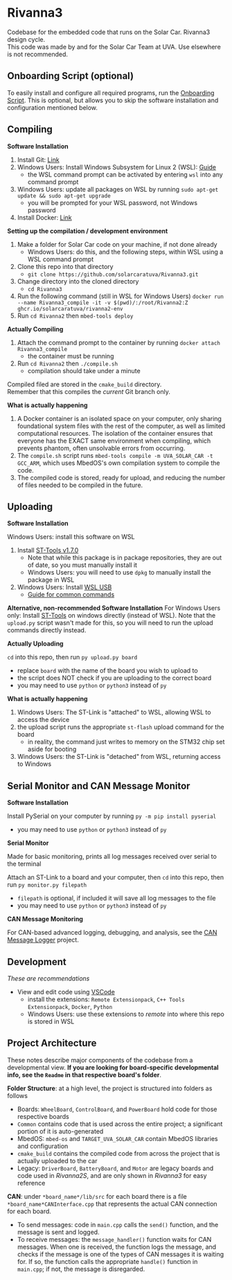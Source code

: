 # Rivanna3

Codebase for the embedded code that runs on the Solar Car. Rivanna3 design cycle. <br>
This code was made by and for the Solar Car Team at UVA. Use elsewhere is not recommended. 

## Onboarding Script (optional)

To easily install and configure all required programs, run the [Onboarding Script](https://github.com/solarcaratuva/Onboarding_Installer). This is optional, but allows you to skip the software installation and configuration mentioned below. 

## Compiling

**Software Installation**

1. Install Git: [Link](https://git-scm.com/download/win)
2. Windows Users: Install Windows Subsystem for Linux 2 (WSL): [Guide](https://learn.microsoft.com/en-us/windows/wsl/install)
    - the WSL command prompt can be activated by entering `wsl` into any command prompt
3. Windows Users: update all packages on WSL by running `sudo apt-get update && sudo apt-get upgrade`
    - you will be prompted for your WSL password, not Windows password
4. Install Docker: [Link](https://docs.docker.com/engine/install/)

**Setting up the compilation / development environment**

1. Make a folder for Solar Car code on your machine, if not done already
    - Windows Users: do this, and the following steps, within WSL using a WSL command prompt
2. Clone this repo into that directory
    - `git clone https://github.com/solarcaratuva/Rivanna3.git`
3. Change directory into the cloned directory 
    - `cd Rivanna3`
4. Run the following command (still in WSL for Windows Users) `docker run --name Rivanna3_compile -it -v $(pwd)/:/root/Rivanna2:Z ghcr.io/solarcaratuva/rivanna2-env`
5. Run `cd Rivanna2` then `mbed-tools deploy`

**Actually Compiling**

1. Attach the command prompt to the container by running `docker attach Rivanna3_compile`
    - the container must be running
2. Run `cd Rivanna2` then `./compile.sh`
    - compilation should take under a minute

Compiled filed are stored in the `cmake_build` directory. <br>
Remember that this compiles the *current* Git branch only. 

**What is actually happening**

1. A Docker container is an isolated space on your computer, only sharing foundational system files with the rest of the computer, as well as limited computational resources. The isolation of the container ensures that everyone has the EXACT same environment when compiling, which prevents phantom, often unsolvable errors from occurring.
2. The `compile.sh` script runs `mbed-tools compile -m UVA_SOLAR_CAR -t GCC_ARM`, which uses MbedOS's own compilation system to compile the code.
3. The compiled code is stored, ready for upload, and reducing the number of files needed to be compiled in the future.

## Uploading

**Software Installation**

Windows Users: install this software on WSL
1. Install [ST-Tools v1.7.0](https://github.com/stlink-org/stlink/releases/tag/v1.7.0)
    - Note that while this package is in package repositories, they are out of date, so you must manually install it 
    - Windows Users: you will need to use `dpkg` to manually install the package in WSL
2. Windows Users: Install [WSL USB](https://github.com/dorssel/usbipd-win)
    - [Guide for common commands](https://learn.microsoft.com/en-us/windows/wsl/connect-usb)

**Alternative, non-recommended Software Installation**
For Windows Users only: Install [ST-Tools](https://github.com/stlink-org/stlink) on windows directly (instead of WSL). Note that the `upload.py` script wasn't made for this, so you will need to run the upload commands directly instead. 

**Actually Uploading**

`cd` into this repo, then run `py upload.py board`
- replace `board` with the name of the board you wish to upload to
- the script does NOT check if you are uploading to the correct board
- you may need to use `python` or `python3` instead of `py`

**What is actually happening**

1. Windows Users: The ST-Link is "attached" to WSL, allowing WSL to access the device
2. the upload script runs the appropriate `st-flash` upload command for the board
    - in reality, the command just writes to memory on the STM32 chip set aside for booting
3. Windows Users: the ST-Link is "detached" from WSL, returning access to Windows


## Serial Monitor and CAN Message Monitor

**Software Installation**

Install PySerial on your computer by running `py -m pip install pyserial`
- you may need to use `python` or `python3` instead of `py`

**Serial Monitor**

Made for basic monitoring, prints all log messages received over serial to the terminal

Attach an ST-Link to a board and your computer, then `cd` into this repo, then run `py monitor.py filepath`
- `filepath` is optional, if included it will save all log messages to the file
- you may need to use `python` or `python3` instead of `py`

**CAN Message Monitoring**

For CAN-based advanced logging, debugging, and analysis, see the [CAN Message Logger](https://github.com/solarcaratuva/CANMessageLogger) project.

## Development

*These are recommendations*
- View and edit code using [VSCode](https://code.visualstudio.com/)
    - install the extensions: `Remote Extensionpack`, `C++ Tools Extensionpack`, `Docker`, `Python`
    - Windows Users: use these extensions to *remote* into where this repo is stored in WSL

## Project Architecture

These notes describe major components of the codebase from a developmental view. **If you are looking for board-specific developmental info, see the `Readme` in that respective board's folder**.

**Folder Structure**: at a high level, the project is structured into folders as follows
- Boards: `WheelBoard`, `ControlBoard`, and `PowerBoard` hold code for those respective boards
- `Common` contains code that is used across the entire project; a significant portion of it is auto-generated
- MbedOS: `mbed-os` and `TARGET_UVA_SOLAR_CAR` contain MbedOS libraries and configuration
- `cmake_build` contains the compiled code from across the project that is actually uploaded to the car
- Legacy: `DriverBoard`, `BatteryBoard`, and `Motor` are legacy boards and code used in *Rivanna2S*, and are only shown in *Rivanna3* for easy reference

**CAN**: under `*board_name*/lib/src` for each board there is a file `*board_name*CANInterface.cpp` that represents the actual CAN connection for each board.
- To send messages: code in `main.cpp` calls the `send()` function, and the message is sent and logged.
- To receive messages: the `message_handler()` function waits for CAN messages. When one is received, the function logs the message, and checks if the message is one of the types of CAN messages it is waiting for. If so, the function calls the appropriate `handle()` function in `main.cpp`; if not, the message is disregarded.
